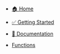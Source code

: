 - [🏠 Home](home)

- [✅ Getting Started](gettingstarted)

- [📄 Documentation](documentation)

- [Functions](functions)


